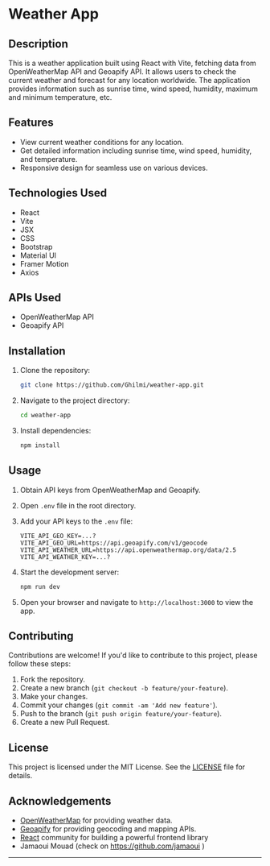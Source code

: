 # Weather App

## Description

This is a weather application built using React with Vite, fetching data from OpenWeatherMap API and Geoapify API. It allows users to check the current weather and forecast for any location worldwide. The application provides information such as sunrise time, wind speed, humidity, maximum and minimum temperature, etc.

## Features

- View current weather conditions for any location.
- Get detailed information including sunrise time, wind speed, humidity, and temperature.
- Responsive design for seamless use on various devices.

## Technologies Used

- React
- Vite
- JSX
- CSS
- Bootstrap
- Material UI
- Framer Motion
- Axios

## APIs Used

- OpenWeatherMap API
- Geoapify API

## Installation

1. Clone the repository:

   ```bash
   git clone https://github.com/Ghilmi/weather-app.git
   ```

2. Navigate to the project directory:

   ```bash
   cd weather-app
   ```

3. Install dependencies:

   ```bash
   npm install
   ```

## Usage

1. Obtain API keys from OpenWeatherMap and Geoapify.
2. Open `.env` file in the root directory.
3. Add your API keys to the `.env` file:

   ```plaintext
   VITE_API_GEO_KEY=...?
   VITE_API_GEO_URL=https://api.geoapify.com/v1/geocode
   VITE_API_WEATHER_URL=https://api.openweathermap.org/data/2.5
   VITE_API_WEATHER_KEY=...?
   ```

4. Start the development server:

   ```bash
   npm run dev
   ```

5. Open your browser and navigate to `http://localhost:3000` to view the app.

## Contributing

Contributions are welcome! If you'd like to contribute to this project, please follow these steps:

1. Fork the repository.
2. Create a new branch (`git checkout -b feature/your-feature`).
3. Make your changes.
4. Commit your changes (`git commit -am 'Add new feature'`).
5. Push to the branch (`git push origin feature/your-feature`).
6. Create a new Pull Request.

## License

This project is licensed under the MIT License. See the [LICENSE](LICENSE) file for details.

## Acknowledgements

- [OpenWeatherMap](https://openweathermap.org/) for providing weather data.
- [Geoapify](https://www.geoapify.com/) for providing geocoding and mapping APIs.
- [React](https://reactjs.org/) community for building a powerful frontend library
- Jamaoui Mouad (check on https://github.com/jamaoui ) 

---
